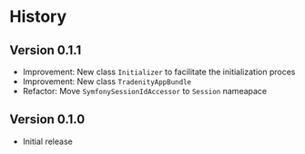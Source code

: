 # History

## Version 0.1.1

- Improvement: New class `Initializer` to facilitate the initialization proces
- Improvement: New class `TradenityAppBundle`
- Refactor: Move `SymfonySessionIdAccessor` to `Session` nameapace

## Version 0.1.0

- Initial release
